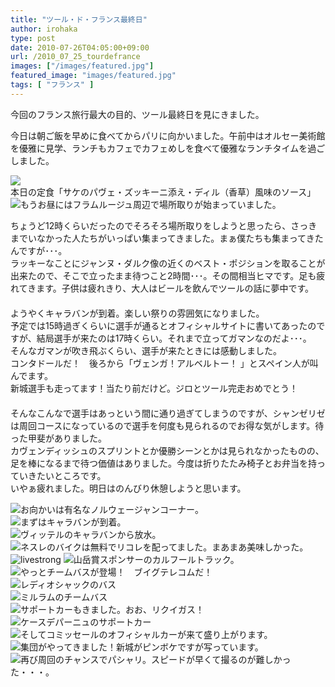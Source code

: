 ```yaml
---
title: "ツール・ド・フランス最終日"
author: irohaka
type: post
date: 2010-07-26T04:05:00+09:00
url: /2010_07_25_tourdefrance
images: ["/images/featured.jpg"]
featured_image: "images/featured.jpg"
tags: [ "フランス" ]
---
```


今回のフランス旅行最大の目的、ツール最終日を見にきました。
 <!--more-->

今日は朝ご飯を早めに食べてからパリに向かいました。午前中はオルセー美術館を優雅に見学、ランチもカフェでカフェめしを食べて優雅なランチタイムを過ごしました。  

![本日の定食「サケのパヴェ・ズッキーニ添え・ディル（香草）風味のソース」](images/2010_07_26_tourdefrance02.jpg)  
![もうお昼にはフラムルージュ周辺で場所取りが始まっていました。](images/2010_07_26_tourdefrance01.jpg)  

ちょうど12時くらいだったのでそろそろ場所取りをしようと思ったら、さっきまでいなかった人たちがいっぱい集まってきました。まぁ僕たちも集まってきたんですが･･･。  
ラッキーなことにジャンヌ・ダルク像の近くのベスト・ポジションを取ることが出来たので、そこで立ったまま待つこと2時間･･･。その間相当ヒマです。足も疲れてきます。子供は疲れきり、大人はビールを飲んでツールの話に夢中です。  
　  
ようやくキャラバンが到着。楽しい祭りの雰囲気になりました。  
予定では15時過ぎくらいに選手が通るとオフィシャルサイトに書いてあったのですが、結局選手が来たのは17時くらい。それまで立ってガマンなのだよ･･･。  
そんなガマンが吹き飛ぶくらい、選手が来たときには感動しました。  
コンタドールだ！　後ろから「ヴェンガ！アルベルトー！ 」とスペイン人が叫んでます。  
新城選手も走ってます！当たり前だけど。ジロとツール完走おめでとう！  
　  
そんなこんなで選手はあっという間に通り過ぎてしまうのですが、シャンゼリゼは周回コースになっているので選手を何度も見られるのでお得な気がします。待った甲斐がありました。  
カヴェンディッシュのスプリントとか優勝シーンとかは見られなかったものの、足を棒になるまで待つ価値はありました。今度は折りたたみ椅子とお弁当を持っていきたいところです。  
いやぁ疲れました。明日はのんびり休憩しようと思います。  

![お向かいは有名なノルウェージャンコーナー。](images/2010_07_26_tourdefrance03.jpg)  
![まずはキャラバンが到着。](images/2010_07_26_tourdefrance03-02.jpg)  
![ヴィッテルのキャラバンから放水。](images/2010_07_26_tourdefrance04.jpg)  
![ネスレのバイクは無料でリコレを配ってました。まあまあ美味しかった。](images/2010_07_26_tourdefrance05.jpg)  
![livestrong](images/2010_07_26_tourdefrance08-02.jpg) 
![山岳賞スポンサーのカルフールトラック。](images/2010_07_26_tourdefrance06.jpg)  
![やっとチームバスが登場！　ブイグテレコムだ！](images/2010_07_26_tourdefrance07.jpg)  
![レディオシャックのバス](images/2010_07_26_tourdefrance08.jpg)  
![ミルラムのチームバス](images/2010_07_26_tourdefrance09.jpg)  
![サポートカーもきました。おお、リクイガス！](images/2010_07_26_tourdefrance09-02.jpg)  
![ケースデパーニュのサポートカー](images/2010_07_26_tourdefrance09-03.jpg)  
![そしてコミッセールのオフィシャルカーが来て盛り上がります。](images/2010_07_26_tourdefrance10.jpg)  
![集団がやってきました！新城がピンボケですが写っています。](images/2010_07_26_tourdefrance11.jpg)  
![再び周回のチャンスでパシャリ。スピードが早くて撮るのが難しかった・・・。](images/2010_07_26_tourdefrance12.jpg)  